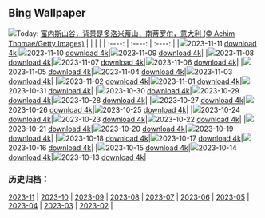 ## Bing Wallpaper
![](https://cn.bing.com/th?id=OHR.ValDiFunes_ZH-CN2080915930_UHD.jpg&w=1000)Today: [富内斯山谷，背景是多洛米蒂山，南蒂罗尔，意大利 (© Achim Thomae/Getty Images)](https://cn.bing.com/th?id=OHR.ValDiFunes_ZH-CN2080915930_UHD.jpg)
|      |      |      |
| :----: | :----: | :----: |
|![](https://cn.bing.com/th?id=OHR.ValDiFunes_ZH-CN2080915930_UHD.jpg&pid=hp&w=384&h=216&rs=1&c=4)2023-11-11 [download 4k](https://cn.bing.com/th?id=OHR.ValDiFunes_ZH-CN2080915930_UHD.jpg)|![](https://cn.bing.com/th?id=OHR.BadlandsSunrise_ZH-CN5906162228_UHD.jpg&pid=hp&w=384&h=216&rs=1&c=4)2023-11-10 [download 4k](https://cn.bing.com/th?id=OHR.BadlandsSunrise_ZH-CN5906162228_UHD.jpg)|![](https://cn.bing.com/th?id=OHR.NorwayBirch_ZH-CN5482311438_UHD.jpg&pid=hp&w=384&h=216&rs=1&c=4)2023-11-09 [download 4k](https://cn.bing.com/th?id=OHR.NorwayBirch_ZH-CN5482311438_UHD.jpg)|
|![](https://cn.bing.com/th?id=OHR.LiDong2023_ZH-CN5089092069_UHD.jpg&pid=hp&w=384&h=216&rs=1&c=4)2023-11-08 [download 4k](https://cn.bing.com/th?id=OHR.LiDong2023_ZH-CN5089092069_UHD.jpg)|![](https://cn.bing.com/th?id=OHR.KirkilaiTower_ZH-CN4058404632_UHD.jpg&pid=hp&w=384&h=216&rs=1&c=4)2023-11-07 [download 4k](https://cn.bing.com/th?id=OHR.KirkilaiTower_ZH-CN4058404632_UHD.jpg)|![](https://cn.bing.com/th?id=OHR.LagoPehoe_ZH-CN3367356273_UHD.jpg&pid=hp&w=384&h=216&rs=1&c=4)2023-11-06 [download 4k](https://cn.bing.com/th?id=OHR.LagoPehoe_ZH-CN3367356273_UHD.jpg)|
|![](https://cn.bing.com/th?id=OHR.SilencioSpain_ZH-CN2955614478_UHD.jpg&pid=hp&w=384&h=216&rs=1&c=4)2023-11-05 [download 4k](https://cn.bing.com/th?id=OHR.SilencioSpain_ZH-CN2955614478_UHD.jpg)|![](https://cn.bing.com/th?id=OHR.BisonSnow_ZH-CN2483472629_UHD.jpg&pid=hp&w=384&h=216&rs=1&c=4)2023-11-04 [download 4k](https://cn.bing.com/th?id=OHR.BisonSnow_ZH-CN2483472629_UHD.jpg)|![](https://cn.bing.com/th?id=OHR.SeaNettles_ZH-CN1735729435_UHD.jpg&pid=hp&w=384&h=216&rs=1&c=4)2023-11-03 [download 4k](https://cn.bing.com/th?id=OHR.SeaNettles_ZH-CN1735729435_UHD.jpg)|
|![](https://cn.bing.com/th?id=OHR.DeathValleySalt_ZH-CN8438207719_UHD.jpg&pid=hp&w=384&h=216&rs=1&c=4)2023-11-02 [download 4k](https://cn.bing.com/th?id=OHR.DeathValleySalt_ZH-CN8438207719_UHD.jpg)|![](https://cn.bing.com/th?id=OHR.HautBarr_ZH-CN8274813404_UHD.jpg&pid=hp&w=384&h=216&rs=1&c=4)2023-11-01 [download 4k](https://cn.bing.com/th?id=OHR.HautBarr_ZH-CN8274813404_UHD.jpg)|![](https://cn.bing.com/th?id=OHR.HalloweenCuteAI_ZH-CN1079713117_UHD.jpg&pid=hp&w=384&h=216&rs=1&c=4)2023-10-31 [download 4k](https://cn.bing.com/th?id=OHR.HalloweenCuteAI_ZH-CN1079713117_UHD.jpg)|
|![](https://cn.bing.com/th?id=OHR.AutumnRaven_ZH-CN7897841947_UHD.jpg&pid=hp&w=384&h=216&rs=1&c=4)2023-10-30 [download 4k](https://cn.bing.com/th?id=OHR.AutumnRaven_ZH-CN7897841947_UHD.jpg)|![](https://cn.bing.com/th?id=OHR.SavannahSculpture_ZH-CN7663694208_UHD.jpg&pid=hp&w=384&h=216&rs=1&c=4)2023-10-29 [download 4k](https://cn.bing.com/th?id=OHR.SavannahSculpture_ZH-CN7663694208_UHD.jpg)|![](https://cn.bing.com/th?id=OHR.FiveWinds_ZH-CN7503464049_UHD.jpg&pid=hp&w=384&h=216&rs=1&c=4)2023-10-28 [download 4k](https://cn.bing.com/th?id=OHR.FiveWinds_ZH-CN7503464049_UHD.jpg)|
|![](https://cn.bing.com/th?id=OHR.OldBridgeSkye_ZH-CN7228411986_UHD.jpg&pid=hp&w=384&h=216&rs=1&c=4)2023-10-27 [download 4k](https://cn.bing.com/th?id=OHR.OldBridgeSkye_ZH-CN7228411986_UHD.jpg)|![](https://cn.bing.com/th?id=OHR.ViennaAutumn_ZH-CN7011999199_UHD.jpg&pid=hp&w=384&h=216&rs=1&c=4)2023-10-26 [download 4k](https://cn.bing.com/th?id=OHR.ViennaAutumn_ZH-CN7011999199_UHD.jpg)|![](https://cn.bing.com/th?id=OHR.GrandStaircase_ZH-CN5928937512_UHD.jpg&pid=hp&w=384&h=216&rs=1&c=4)2023-10-25 [download 4k](https://cn.bing.com/th?id=OHR.GrandStaircase_ZH-CN5928937512_UHD.jpg)|
|![](https://cn.bing.com/th?id=OHR.FuzerCastle_ZH-CN5485191349_UHD.jpg&pid=hp&w=384&h=216&rs=1&c=4)2023-10-24 [download 4k](https://cn.bing.com/th?id=OHR.FuzerCastle_ZH-CN5485191349_UHD.jpg)|![](https://cn.bing.com/th?id=OHR.PoconosMaze_ZH-CN4696904367_UHD.jpg&pid=hp&w=384&h=216&rs=1&c=4)2023-10-23 [download 4k](https://cn.bing.com/th?id=OHR.PoconosMaze_ZH-CN4696904367_UHD.jpg)|![](https://cn.bing.com/th?id=OHR.AstoriaBridge_ZH-CN5052905610_UHD.jpg&pid=hp&w=384&h=216&rs=1&c=4)2023-10-22 [download 4k](https://cn.bing.com/th?id=OHR.AstoriaBridge_ZH-CN5052905610_UHD.jpg)|
|![](https://cn.bing.com/th?id=OHR.PersepolisRelief_ZH-CN4910990690_UHD.jpg&pid=hp&w=384&h=216&rs=1&c=4)2023-10-21 [download 4k](https://cn.bing.com/th?id=OHR.PersepolisRelief_ZH-CN4910990690_UHD.jpg)|![](https://cn.bing.com/th?id=OHR.PygmySloth_ZH-CN4739853522_UHD.jpg&pid=hp&w=384&h=216&rs=1&c=4)2023-10-20 [download 4k](https://cn.bing.com/th?id=OHR.PygmySloth_ZH-CN4739853522_UHD.jpg)|![](https://cn.bing.com/th?id=OHR.CastellyGwyntUK_ZH-CN1219668479_UHD.jpg&pid=hp&w=384&h=216&rs=1&c=4)2023-10-19 [download 4k](https://cn.bing.com/th?id=OHR.CastellyGwyntUK_ZH-CN1219668479_UHD.jpg)|
|![](https://cn.bing.com/th?id=OHR.KodiakAlaska_ZH-CN0627619150_UHD.jpg&pid=hp&w=384&h=216&rs=1&c=4)2023-10-18 [download 4k](https://cn.bing.com/th?id=OHR.KodiakAlaska_ZH-CN0627619150_UHD.jpg)|![](https://cn.bing.com/th?id=OHR.GenoeseTower_ZH-CN0086623003_UHD.jpg&pid=hp&w=384&h=216&rs=1&c=4)2023-10-17 [download 4k](https://cn.bing.com/th?id=OHR.GenoeseTower_ZH-CN0086623003_UHD.jpg)|![](https://cn.bing.com/th?id=OHR.GoldenEnchantments_ZH-CN9686531344_UHD.jpg&pid=hp&w=384&h=216&rs=1&c=4)2023-10-16 [download 4k](https://cn.bing.com/th?id=OHR.GoldenEnchantments_ZH-CN9686531344_UHD.jpg)|
|![](https://cn.bing.com/th?id=OHR.AutumnHedgehog_ZH-CN7309314630_UHD.jpg&pid=hp&w=384&h=216&rs=1&c=4)2023-10-15 [download 4k](https://cn.bing.com/th?id=OHR.AutumnHedgehog_ZH-CN7309314630_UHD.jpg)|![](https://cn.bing.com/th?id=OHR.RingEclipse_ZH-CN7063841581_UHD.jpg&pid=hp&w=384&h=216&rs=1&c=4)2023-10-14 [download 4k](https://cn.bing.com/th?id=OHR.RingEclipse_ZH-CN7063841581_UHD.jpg)|![](https://cn.bing.com/th?id=OHR.ViesteItaly_ZH-CN6693499674_UHD.jpg&pid=hp&w=384&h=216&rs=1&c=4)2023-10-13 [download 4k](https://cn.bing.com/th?id=OHR.ViesteItaly_ZH-CN6693499674_UHD.jpg)|

### 历史归档：
[2023-11](/zh-cn/picture/2023-11/) | [2023-10](/zh-cn/picture/2023-10/) | [2023-09](/zh-cn/picture/2023-09/) | [2023-08](/zh-cn/picture/2023-08/) | [2023-07](/zh-cn/picture/2023-07/) | [2023-06](/zh-cn/picture/2023-06/) | [2023-05](/zh-cn/picture/2023-05/) | [2023-04](/zh-cn/picture/2023-04/) | 
[2023-03](/zh-cn/picture/2023-03/) | [2023-02](/zh-cn/picture/2023-02/) | 